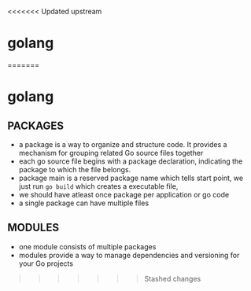 <<<<<<< Updated upstream
# golang
=======
# golang

## PACKAGES
- a package is a way to organize and structure code. It provides a mechanism for grouping related Go source files together
- each go source file begins with a package declaration, indicating the package to which the file belongs.
- package main is a reserved package name which tells start point, we just run `go build` which creates a executable file, 
- we should have atleast once package per application or go code
- a single package can have multiple files

## MODULES
- one module consists of multiple packages
- modules provide a way to manage dependencies and versioning for your Go projects
>>>>>>> Stashed changes
